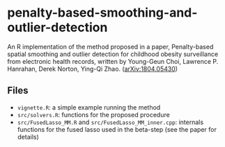 # penalty-based-smoothing-and-outlier-detection

An R implementation of the method proposed in a paper, Penalty-based spatial smoothing and outlier detection for childhood obesity surveillance from electronic health records, written by Young-Geun Choi, Lawrence P. Hanrahan, Derek Norton, Ying-Qi Zhao. ([arXiv:1804.05430](https://arxiv.org/abs/1804.05430))

## Files

- `vignette.R`: a simple example running the method
- `src/solvers.R`: functions for the proposed procedure
- `src/FusedLasso_MM.R` and `src/FusedLasso_MM_inner.cpp`: internals functions for the fused lasso used in the beta-step (see the paper for details)